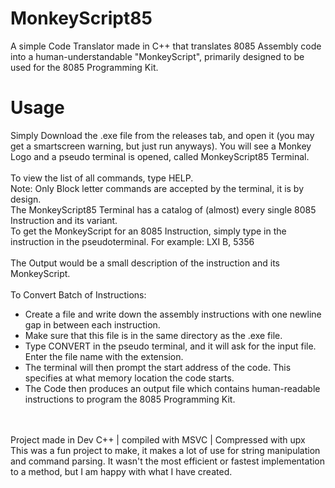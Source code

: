 # MonkeyScript85
A simple Code Translator made in C++ that translates 8085 Assembly code into a human-understandable "MonkeyScript", primarily designed to be used for the 8085 Programming Kit.

# Usage
Simply Download the .exe file from the releases tab, and open it (you may get a smartscreen warning, but just run anyways). You will see a Monkey Logo and a pseudo terminal is opened, called MonkeyScript85 Terminal.<br><br>
To view the list of all commands, type HELP.<br>
Note: Only Block letter commands are accepted by the terminal, it is by design.
<br>
The MonkeyScript85 Terminal has a catalog of (almost) every single 8085 Instruction and its variant.<br>
To get the MonkeyScript for an 8085 Instruction, simply type in the instruction in the pseudoterminal. For example: LXI B, 5356<br><br>
The Output would be a small description of the instruction and its MonkeyScript.
<br><br>
To Convert Batch of Instructions:
<br>
- Create a file and write down the assembly instructions with one newline gap in between each instruction.<br>
- Make sure that this file is in the same directory as the .exe file.<br>
- Type CONVERT in the pseudo terminal, and it will ask for the input file. Enter the file name with the extension.<br>
- The terminal will then prompt the start address of the code. This specifies at what memory location the code starts.<br>
- The Code then produces an output file which contains human-readable instructions to program the 8085 Programming Kit.

<br><br>
Project made in Dev C++ | compiled with MSVC | Compressed with upx<br>
This was a fun project to make, it makes a lot of use for string manipulation and command parsing. It wasn't the most efficient or fastest implementation to a method, but I am happy with what I have created.
